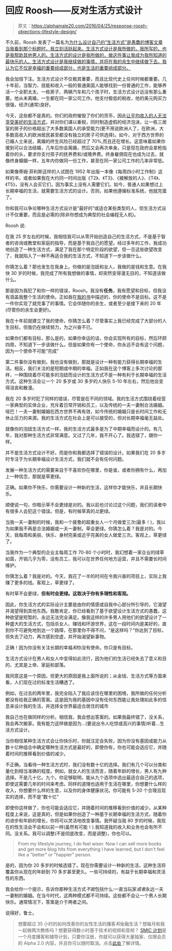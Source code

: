 # 回应 Roosh——反对生活方式设计

> 原文：<https://alphamale20.com/2016/04/25/response-roosh-objections-lifestyle-design/>

不久前，Roosh 发表了一篇名为[为什么设计自己的“生活方式”是愚蠢的博客文章当我看到那个标题时，我立刻活跃起来。生活方式设计是我所做的，我所写的，也是我帮助其他男人的。生活方式的设计是我所做的，做这件事让我成为我所知道的最快乐的人。生活方式设计是我继续做的事情，并将在我的余生中继续做下去。我认为它不仅是幸福的重要组成部分，也是生活的重要组成部分。](http://www.rooshv.com/why-its-folly-to-design-your-own-lifestyle)

我会加倍下注。生活方式设计不仅极其重要，而且比现代史上任何时候都重要。几十年前，当智力、技能和收入一般的普通美国人能够找到一份普通的工作，能够养活一个全职太太、一栋房子、两辆汽车和几个孩子时，生活方式设计远没有那么重要。他从未离婚，一生都在同一家公司工作。他支付极低的税收，他的美元购买力很强，经济(通常)良好。

今天，这些都不是真的。你们的政府摧毁了你们的货币，因此[让平均收入的人无法享受美好的生活方式](http://calebjonesblog.com/how-to-handle-the-poor-part-2/)，并对你们课以重税，同时制造虚假的经济泡沫，让一栋三居室的房子的价格超出了大多数美国人的承受能力(更不用说欧洲人了，在欧洲，大多数高收入的欧洲居民甚至都没有独立的房子可供选择)。如今，对于西方世界的已婚人士来说，离婚的终生风险已经超过了 70%,而且还在增长。这意味着如果你傻到可以合法结婚，几年后你会离婚，然后又会再次单身。只是现在政府会拿枪指着你的头，要求你支付孩子的抚养费和/或赡养费。终身雇佣现在也成为过去，就像终身婚姻一样，五年内你做同一份工作，甚至在同一家公司工作的几率非常低。

如果像蒂姆·菲利斯这样的人试图在 1952 年出版一本像《每周四小时工作制》这样的书，或者如果我在大约同一时间出版《T2》、《T3》、《被解放的人》、《T4》、《T5》，没有人会买它们，因为事实上没有人需要它们。如今，普通人如果想过上长期幸福的生活，就需要生活方式的设计。否则，如果他遵循标准系统，他就完蛋了。

你和我可以争论哪种生活方式设计是“最好的”或适合某些类型的人，但生活方式设计不仅重要，而且是必需的(除非你想成为典型的社会编程无人机)。

Roosh 说:

在我 25 岁左右的时候，我相信我可以从零开始创造自己的生活方式，不是基于智者的咨询或教堂和家庭的指导，而是基于我自己的愿望。经过多年的工作，我成功地创造了一种生活方式，满足了我在那个特定阶段的欲望，但一旦这些欲望改变了，我就陷入了一种不再适合我的生活方式，不知道下一步该做什么。

你猜怎么着？那也发生在我身上。你做的是泡妞和女人，我做的是钱和生意。在我快 30 岁的时候，我完成了所有我想做的事情，却突然变得漫无目的，不知道该做什么。

那是因为我犯了和你一样的错误，Roosh。我没有**任务**。我有愿望和目标，但我没有涵盖我整个生活的使命。正如我在[我的书](http://www.alphamalebook.com/)中描述的，你的使命不是目标。这不是一件你实现了就完事了的事情。它会伴随你的余生，或者至少是接下来的 20 年(尽管你的余生会更好)。

我在十年前就建立了我的使命，你猜怎么着？尽管事实上我已经完成了大部分的人生目标，但我仍在继续努力，为之兴奋不已。

如果你们都有目标，那么是的，如果你幸运的话，你会实现所有的目标，然后环顾四周，不知道下一步该做什么。但是如果你有一个使命，你永远不会有这个问题，因为一个使命不可能“完成”

第二件事你没有做到，我也没有做到，那就是设计一种有能力获得长期幸福的生活。相反，我们关注的是短期或中期的幸福。正如我在这个博客上多次讨论的那样，一种围绕着尽可能多的泡妞而设计的生活方式不是一种有利于长期幸福的生活方式。这种生活会让一个 20 多岁或 30 多岁的人快乐 5-10 年左右，然后他会变得沮丧和散漫。

我在 20 多岁时犯了同样的错误，尽管是在不同的领域。我的生活方式围绕着经营一家典型的实体企业，充斥着日常开销和员工，以及传统的一夫一妻制合法婚姻。哑巴！一夫一妻制婚姻在西方世界不再有效，如今传统的婚姻只是长时间工作和无休止压力的来源。我的生活方式在社会上是可以接受的，但对长期幸福毫无益处。

就像你的泡妞生活方式一样，我的生活方式最多是为了中期幸福而设计的。有几年，我对那种生活方式非常满意。又过了几年，我不开心了。我选错了，跟你一样。

并不是生活方式设计不好。而是你和我都选择了错误的设计。如果我们在 20 多岁时专注于为长期幸福设计生活方式，我们就不会有任何问题。

发展一种生活方式的需要来自于不喜欢你在哪里，你是谁，或者你拥有什么，再加上一种信念，那就是草更绿。

正确。如果你不快乐，你需要设计一种新的生活，这样你才能快乐，并且长期快乐。

顺便说一句，你暗示草不会更绿是对的。我以前也讨论过这个问题，我们的读者中有很多人会犯这个错误。但是，有时候草真的*比*更绿。

当我一夫一妻制的时候，我和一个疲惫的超重女人一个月做爱三次(最多！)，我以为如果我不再是合法婚姻或一夫一妻制，草会更绿。你猜怎么着？我是对的。今天，我每周和美丽、快乐、身材完美或近乎完美的女人做爱三次。客观上，草更绿了。

当我作为一个典型的企业主每周工作 70-80 个小时时，我幻想着一家企业的绿草如茵，开销几乎为零，没有员工，我可以在世界任何地方运营，并且不需要长时间维护。

你猜怎么着？我是对的。今天，我花了一半的时间在令我兴奋的项目上，实际上我赚了更多的钱。客观上，草更绿了。

有时草不会更绿，**但有时会更绿。这取决于你有多理性和客观。**

因此，你生活方式的实际设计主要是由你的情感或自我中心部分所引导的，它渴望并渴望得到其他东西。我敢肯定，你已经看到了基于欲望设计生活方式的愚蠢，这种欲望是短暂的，永远无法完全满足。像我这样的许多男人用他们的欲望设计了一种盛大的生活方式，包括杀女人、赚钱和环游世界，这在一段时间内是美好的，直到你不可避免地到达一个路障，在那里你不得不问，“是这样吗？”你达到了目标，但失去了动力，再次感到空虚，并开始渴望新事物。

正确！因为你没有关注长期的幸福*和*你没有使命。你只是有目标。

生活方式设计在男人和女人中变得如此流行，因为他们的生活已经失去了意义和目的，尤其是上帝、家庭和部落。

我同意这是一个原因，但更大的原因是我上面所说的；从金钱、生活方式等方面来看，人们现在过的标准生活糟透了。

例如，在过去的两年里，我完全陷入了我应该住在哪里的困境，我所做的任何分析都没有给我正确的答案。这是因为我的基因中没有任何东西能让我处理如此多的信息来设计我的生活，并选择全世界最适合居住的城市

我自己也在做同样的分析。相信我，我会想出答案的。如果我最终错了，没关系，我会再次搬家。我有能力这样做是因为...(要说出令人吃惊或高兴的事情)听着...生活方式设计。

当你相信某种生活方式会让你快乐时，你就注定会失败，因为你没有基因或能力从数十亿种组合中确定哪种生活方式是最好的，即使你有，你也可能会适应它，并随着时间的推移看到价值的减少。

不正确。当看待一种生活方式时，我们没有数十亿的选择。我们有几个可以分类和量化到相当准确的程度。例如，就女人的生活而言，随着年龄的增长，男人有九种选择。不是几十亿。九个。你足够聪明，能从九个选项中选出最适合自己的选项，即使这需要几年的时间来考虑。同样的道理也适用于生活在哪里，你想要什么样的收入，你想要什么样的生意，以及你的身体健康状况。你可能有 5-20 个合理且现实的选择，而不是“数十亿”

即使你这样做了，你也可能会适应它，并随着时间的推移看到价值的减少。从某种程度上来说，这是真的，但是如果你创造了一种基于长期幸福的生活方式，随着你的进步和年龄的增长，你将可以灵活地改变事情。我怀疑当我 80 岁的时候，我现在的性生活会不会和以前一样(虽然有可能！).我知道我的收入和业务也会有所不同。没关系。我可以调整(不是彻底改变，而是调整)，你也可以。

> From my lifestyle journey, I do feel wiser. Now I can sell more books and get more blog hits from everything I have learned, but I don't feel like a "better" or "happier" person.

是的，因为你 20 多岁的时候选错了。现在你需要设计一种新的生活，这种生活将覆盖你从现在的年龄到 70 多岁甚至更久。一些可持续的，有益于长期幸福和灵活性的东西。

我会给你一个提示，告诉你那种生活方式*不能*包括什么:一直当玩家*或者*永远一夫一妻制的婚姻。在当今时代，这两种模式都不可持续。这些都不会让一个男人长期快乐。通常情况下，答案是介于两者之间。

说得好，鲁士。

> 想要超过 35 小时的如何改善你的女性生活的播客*和*金融生活？想每月和我一起做两次教练吗？想要获得数小时基于技术的视频和音频？ [SMIC 计划](https://alphamale20.kartra.com/page/vIL17)是一个月度播客和辅导计划，只要你注册，你就可以获得大量独家、仅限会员的 Alpha 2.0 内容，并且你可以随时取消。点击[此处](https://alphamale20.kartra.com/page/vIL17)了解详情。
> 
> 